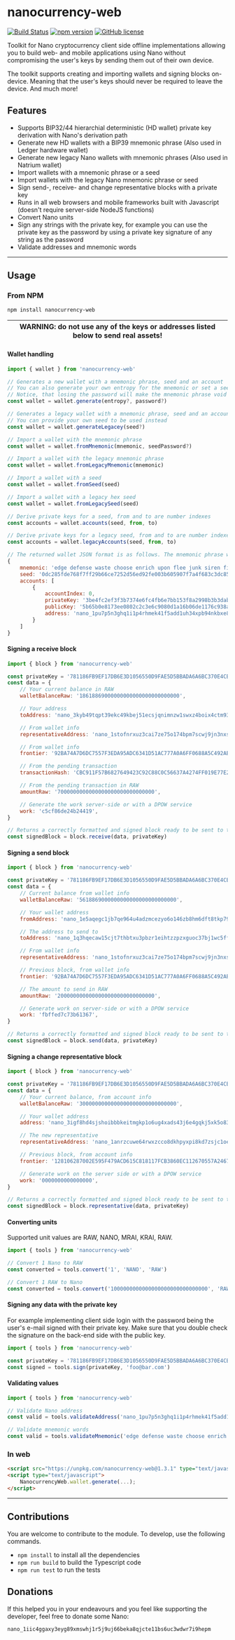 # nanocurrency-web

[![Build Status](https://travis-ci.org/numsu/nanocurrency-web-js.svg?branch=master)](https://travis-ci.org/numsu/nanocurrency-web-js)
[![npm version](https://badge.fury.io/js/nanocurrency-web.svg)](https://badge.fury.io/js/nanocurrency-web)
[![GitHub license](https://img.shields.io/github/license/numsu/nanocurrency-web-js)](https://github.com/numsu/nanocurrency-web-js/blob/master/LICENSE)

Toolkit for Nano cryptocurrency client side offline implementations allowing you to build web- and mobile applications using Nano without compromising the user's keys by sending them out of their own device.

The toolkit supports creating and importing wallets and signing blocks on-device. Meaning that the user's keys should never be required to leave the device. And much more!

## Features

* Supports BIP32/44 hierarchial deterministic (HD wallet) private key derivation with Nano's derivation path
* Generate new HD wallets with a BIP39 mnemonic phrase (Also used in Ledger hardware wallet)
* Generate new legacy Nano wallets with mnemonic phrases (Also used in Natrium wallet)
* Import wallets with a mnemonic phrase or a seed
* Import wallets with the legacy Nano mnemonic phrase or seed
* Sign send-, receive- and change representative blocks with a private key
* Runs in all web browsers and mobile frameworks built with Javascript (doesn't require server-side NodeJS functions)
* Convert Nano units
* Sign any strings with the private key, for example you can use the private key as the password by using a private key signature of any string as the password
* Validate addresses and mnemonic words

---

## Usage

### From NPM

```console
npm install nanocurrency-web
```

| WARNING: do not use any of the keys or addresses listed below to send real assets! |
| --- |

#### Wallet handling

```javascript
import { wallet } from 'nanocurrency-web'

// Generates a new wallet with a mnemonic phrase, seed and an account
// You can also generate your own entropy for the mnemonic or set a seed password
// Notice, that losing the password will make the mnemonic phrase void
const wallet = wallet.generate(entropy?, password?)

// Generates a legacy wallet with a mnemonic phrase, seed and an account
// You can provide your own seed to be used instead
const wallet = wallet.generateLegacey(seed?)

// Import a wallet with the mnemonic phrase
const wallet = wallet.fromMnemonic(mnemonic, seedPassword?)

// Import a wallet with the legacy mnemonic phrase
const wallet = wallet.fromLegacyMnemonic(mnemonic)

// Import a wallet with a seed
const wallet = wallet.fromSeed(seed)

// Import a wallet with a legacy hex seed
const wallet = wallet.fromLegacySeed(seed)

// Derive private keys for a seed, from and to are number indexes
const accounts = wallet.accounts(seed, from, to)

// Derive private keys for a legacy seed, from and to are number indexes
const accounts = wallet.legacyAccounts(seed, from, to)
```

```javascript
// The returned wallet JSON format is as follows. The mnemonic phrase will be undefined when importing with a seed.
{
    mnemonic: 'edge defense waste choose enrich upon flee junk siren film clown finish luggage leader kid quick brick print evidence swap drill paddle truly occur',
    seed: '0dc285fde768f7ff29b66ce7252d56ed92fe003b605907f7a4f683c3dc8586d34a914d3c71fc099bb38ee4a59e5b081a3497b7a323e90cc68f67b5837690310c',
    accounts: [
        {
            accountIndex: 0,
            privateKey: '3be4fc2ef3f3b7374e6fc4fb6e7bb153f8a2998b3b3dab50853eabe128024143',
            publicKey: '5b65b0e8173ee0802c2c3e6c9080d1a16b06de1176c938a924f58670904e82c4',
            address: 'nano_1pu7p5n3ghq1i1p4rhmek41f5add1uh34xpb94nkbxe8g4a6x1p69emk8y1d'
        }
    ]
}
```

#### Signing a receive block

```javascript
import { block } from 'nanocurrency-web'

const privateKey = '781186FB9EF17DB6E3D1056550D9FAE5D5BBADA6A6BC370E4CBB938B1DC71DA3';
const data = {
    // Your current balance in RAW
    walletBalanceRaw: '18618869000000000000000000000000',

    // Your address
    toAddress: 'nano_3kyb49tqpt39ekc49kbej51ecsjqnimnzw1swxz4boix4ctm93w517umuiw8',

    // From wallet info
    representativeAddress: 'nano_1stofnrxuz3cai7ze75o174bpm7scwj9jn3nxsn8ntzg784jf1gzn1jjdkou',

    // From wallet info
    frontier: '92BA74A7D6DC7557F3EDA95ADC6341D51AC777A0A6FF0688A5C492AB2B2CB40D',

    // From the pending transaction
    transactionHash: 'CBC911F57B6827649423C92C88C0C56637A4274FF019E77E24D61D12B5338783',

    // From the pending transaction in RAW
    amountRaw: '7000000000000000000000000000000',

    // Generate the work server-side or with a DPOW service
    work: 'c5cf86de24b24419',
}

// Returns a correctly formatted and signed block ready to be sent to the blockchain
const signedBlock = block.receive(data, privateKey)
```

#### Signing a send block

```javascript
import { block } from 'nanocurrency-web'

const privateKey = '781186FB9EF17DB6E3D1056550D9FAE5D5BBADA6A6BC370E4CBB938B1DC71DA3';
const data = {
    // Current balance from wallet info
    walletBalanceRaw: '5618869000000000000000000000000',

    // Your wallet address
    fromAddress: 'nano_1e5aqegc1jb7qe964u4adzmcezyo6o146zb8hm6dft8tkp79za3sxwjym5rx',

    // The address to send to
    toAddress: 'nano_1q3hqecaw15cjt7thbtxu3pbzr1eihtzzpzxguoc37bj1wc5ffoh7w74gi6p',

    // From wallet info
    representativeAddress: 'nano_1stofnrxuz3cai7ze75o174bpm7scwj9jn3nxsn8ntzg784jf1gzn1jjdkou',

    // Previous block, from wallet info
    frontier: '92BA74A7D6DC7557F3EDA95ADC6341D51AC777A0A6FF0688A5C492AB2B2CB40D',

    // The amount to send in RAW
    amountRaw: '2000000000000000000000000000000',

    // Generate work on server-side or with a DPOW service
    work: 'fbffed7c73b61367',
}

// Returns a correctly formatted and signed block ready to be sent to the blockchain
const signedBlock = block.send(data, privateKey)
```

#### Signing a change representative block

```javascript
import { block } from 'nanocurrency-web'

const privateKey = '781186FB9EF17DB6E3D1056550D9FAE5D5BBADA6A6BC370E4CBB938B1DC71DA3';
const data = {
    // Your current balance, from account info
    walletBalanceRaw: '3000000000000000000000000000000',

    // Your wallet address
    address: 'nano_3igf8hd4sjshoibbbkeitmgkp1o6ug4xads43j6e4gqkj5xk5o83j8ja9php',

    // The new representative
    representativeAddress: 'nano_1anrzcuwe64rwxzcco8dkhpyxpi8kd7zsjc1oeimpc3ppca4mrjtwnqposrs',

    // Previous block, from account info
    frontier: '128106287002E595F479ACD615C818117FCB3860EC112670557A2467386249D4',

    // Generate work on the server side or with a DPOW service
    work: '0000000000000000',
}

// Returns a correctly formatted and signed block ready to be sent to the blockchain
const signedBlock = block.representative(data, privateKey)
```

#### Converting units

Supported unit values are RAW, NANO, MRAI, KRAI, RAW.

```javascript
import { tools } from 'nanocurrency-web'

// Convert 1 Nano to RAW
const converted = tools.convert('1', 'NANO', 'RAW')

// Convert 1 RAW to Nano
const converted = tools.convert('1000000000000000000000000000000', 'RAW', 'NANO')
```

#### Signing any data with the private key

For example implementing client side login with the password being the user's e-mail signed with their private key. Make sure that you double check the signature on the back-end side with the public key.

```javascript
import { tools } from 'nanocurrency-web'

const privateKey = '781186FB9EF17DB6E3D1056550D9FAE5D5BBADA6A6BC370E4CBB938B1DC71DA3'
const signed = tools.sign(privateKey, 'foo@bar.com')
```

#### Validating values

```javascript
import { tools } from 'nanocurrency-web'

// Validate Nano address
const valid = tools.validateAddress('nano_1pu7p5n3ghq1i1p4rhmek41f5add1uh34xpb94nkbxe8g4a6x1p69emk8y1d')

// Validate mnemonic words
const valid = tools.validateMnemonic('edge defense waste choose enrich upon flee junk siren film clown finish luggage leader kid quick brick print evidence swap drill paddle truly occur')
```


### In web

```html
<script src="https://unpkg.com/nanocurrency-web@1.3.1" type="text/javascript"></script>
<script type="text/javascript">
    NanocurrencyWeb.wallet.generate(...);
</script>
```

---

## Contributions

You are welcome to contribute to the module. To develop, use the following commands.

* `npm install` to install all the dependencies
* `npm run build` to build the Typescript code
* `npm run test` to run the tests

## Donations

If this helped you in your endeavours and you feel like supporting the developer, feel free to donate some Nano:

`nano_1iic4ggaxy3eyg89xmswhj1r5j9uj66beka8qjcte11bs6uc3wdwr7i9hepm`
